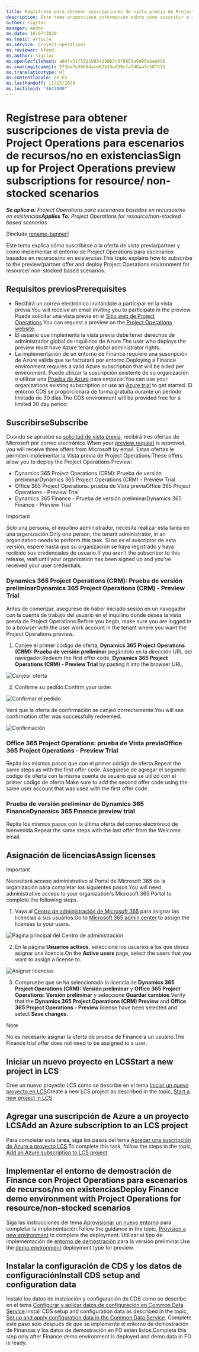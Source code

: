 ```yaml
---
title: Regístrese para obtener suscripciones de vista previa de Project Operations para escenarios de recursos/no en existencias
description: Este tema proporciona información sobre cómo suscribir e implementar Project Operations para escenarios basados en recursos/no en existencias.
author: sigitac
manager: Annbe
ms.date: 10/07/2020
ms.topic: article
ms.service: project-operations
ms.reviewer: kfend
ms.author: sigitac
ms.openlocfilehash: a6dfa51f59119834230b7c9f8859a9d85eaae999
ms.sourcegitcommit: 573be7e36604ace82b35e439cfa748aa7c587415
ms.translationtype: HT
ms.contentlocale: es-ES
ms.lasthandoff: 11/25/2020
ms.locfileid: "4643000"
---
```

# <a name="sign-up-for-project-operations-preview-subscriptions-for-resource-non-stocked-scenarios"></a><span data-ttu-id="0c458-103">Regístrese para obtener suscripciones de vista previa de Project Operations para escenarios de recursos/no en existencias</span><span class="sxs-lookup"><span data-stu-id="0c458-103">Sign up for Project Operations preview subscriptions for resource/ non-stocked scenarios</span></span>

<span data-ttu-id="0c458-104">_**Se aplica a:** Project Operations para escenarios basados en recursos/no en existencias_</span><span class="sxs-lookup"><span data-stu-id="0c458-104">_**Applies To:** Project Operations for resource/non-stocked based scenarios_</span></span>

[!include [rename-banner](~/includes/cc-data-platform-banner.md)]

<span data-ttu-id="0c458-105">Este tema explica cómo suscribirse a la oferta de vista previa/partner y cómo implementar el entorno de Project Operations para escenarios basados en recursos/no en existencias.</span><span class="sxs-lookup"><span data-stu-id="0c458-105">This topic explains how to subscribe to the preview/partner offer and deploy Project Operations environment for resource/ non-stocked based scenarios.</span></span>

## <a name="prerequisites"></a><span data-ttu-id="0c458-106">Requisitos previos</span><span class="sxs-lookup"><span data-stu-id="0c458-106">Prerequisites</span></span>

- <span data-ttu-id="0c458-107">Recibirá un correo electrónico invitándole a participar en la vista previa.</span><span class="sxs-lookup"><span data-stu-id="0c458-107">You will receive an email inviting you to participate in the preview.</span></span> <span data-ttu-id="0c458-108">Puede solicitar una vista previa en el [Sitio web de Project Operations](https://dynamics.microsoft.com/en-us/project-operations/overview/).</span><span class="sxs-lookup"><span data-stu-id="0c458-108">You can request a preview on the [Project Operations website](https://dynamics.microsoft.com/en-us/project-operations/overview/).</span></span>
- <span data-ttu-id="0c458-109">El usuario que implementa la vista previa debe tener derechos de administrador global de inquilinos de Azure.</span><span class="sxs-lookup"><span data-stu-id="0c458-109">The user who deploys the preview must have Azure tenant global administrator rights.</span></span>
- <span data-ttu-id="0c458-110">La implementación de un entorno de Finance requiere una suscripción de Azure válida que se facturará por entorno.</span><span class="sxs-lookup"><span data-stu-id="0c458-110">Deploying a Finance environment requires a valid Azure subscription that will be billed per environment.</span></span> <span data-ttu-id="0c458-111">Puede utilizar la suscripción existente de su organización o utilizar una [Prueba de Azure](https://azure.microsoft.com/en-us/free/) para empezar.</span><span class="sxs-lookup"><span data-stu-id="0c458-111">You can use your organizations existing subscription or use an [Azure trial](https://azure.microsoft.com/en-us/free/) to get started.</span></span> <span data-ttu-id="0c458-112">El entorno CDS se proporcionará de forma gratuita durante un período limitado de 30 días.</span><span class="sxs-lookup"><span data-stu-id="0c458-112">The CDS environment will be provided free for a limited 30 day period.</span></span>

## <a name="subscribe"></a><span data-ttu-id="0c458-113">Suscribirse</span><span class="sxs-lookup"><span data-stu-id="0c458-113">Subscribe</span></span>

<span data-ttu-id="0c458-114">Cuando se apruebe su [solicitud de vista previa](https://forms.office.com/FormsPro/Pages/ResponsePage.aspx?id=v4j5cvGGr0GRqy180BHbR56j8lZs0FdAvwT75_WNFyxUMkRDV1NYQU5TNjE2VjhKOVBUNVg2R0s1NC4u), recibirá tres ofertas de Microsoft por correo electrónico.</span><span class="sxs-lookup"><span data-stu-id="0c458-114">When your [preview request](https://forms.office.com/FormsPro/Pages/ResponsePage.aspx?id=v4j5cvGGr0GRqy180BHbR56j8lZs0FdAvwT75_WNFyxUMkRDV1NYQU5TNjE2VjhKOVBUNVg2R0s1NC4u) is approved, you will receive three offers from Microsoft by email.</span></span> <span data-ttu-id="0c458-115">Estas ofertas le permiten implementar la Vista previa de Project Operations:</span><span class="sxs-lookup"><span data-stu-id="0c458-115">These offers allow you to deploy the Project Operations Preview:</span></span>

- <span data-ttu-id="0c458-116">Dynamics 365 Project Operations (CRM): Prueba de versión preliminar</span><span class="sxs-lookup"><span data-stu-id="0c458-116">Dynamics 365 Project Operations (CRM) - Preview Trial</span></span>
- <span data-ttu-id="0c458-117">Office 365 Project Operations: prueba de Vista previa</span><span class="sxs-lookup"><span data-stu-id="0c458-117">Office 365 Project Operations - Preview Trial</span></span>
- <span data-ttu-id="0c458-118">Dynamics 365 Finance - Prueba de versión preliminar</span><span class="sxs-lookup"><span data-stu-id="0c458-118">Dynamics 365 Finance - Preview Trial</span></span>

> [!IMPORTANT]
> <span data-ttu-id="0c458-119">Solo una persona, el inquilino administrador, necesita realizar esta tarea en una organización.</span><span class="sxs-lookup"><span data-stu-id="0c458-119">Only one person, the tenant administrator, in an organization needs to perform this task.</span></span> <span data-ttu-id="0c458-120">Si no es el suscriptor de esta versión, espere hasta que su organización se haya registrado y haya recibido sus credenciales de usuario.</span><span class="sxs-lookup"><span data-stu-id="0c458-120">If you aren't the subscriber to this release, wait until your organization has been signed up and you've received your user credentials.</span></span>

### <a name="dynamics-365-project-operations-crm---preview-trial"></a><span data-ttu-id="0c458-121">Dynamics 365 Project Operations (CRM): Prueba de versión preliminar</span><span class="sxs-lookup"><span data-stu-id="0c458-121">Dynamics 365 Project Operations (CRM) - Preview Trial</span></span> 

<span data-ttu-id="0c458-122">Antes de comenzar, asegúrese de haber iniciado sesión en un navegador con la cuenta de trabajo del usuario en el inquilino donde desea la vista previa de Project Operations.</span><span class="sxs-lookup"><span data-stu-id="0c458-122">Before you begin, make sure you are logged in to a browser with the user work account in the tenant where you want the Project Operations preview.</span></span>

1. <span data-ttu-id="0c458-123">Canjee el primer código de oferta, **Dynamics 365 Project Operations (CRM): Prueba de versión preliminar** pegándolo en la dirección URL del navegador.</span><span class="sxs-lookup"><span data-stu-id="0c458-123">Redeem the first offer code, **Dynamics 365 Project Operations (CRM) - Preview Trial** by pasting it into the browser URL.</span></span>

![Canjear oferta](./media/16RedeemFirstOfferNew.png)

2. <span data-ttu-id="0c458-125">Confirme su pedido.</span><span class="sxs-lookup"><span data-stu-id="0c458-125">Confirm your order.</span></span>

![Confirmar el pedido](./media/17ConfirmOrderNew.png)

<span data-ttu-id="0c458-127">Verá que la oferta de confirmación se canjeó correctamente.</span><span class="sxs-lookup"><span data-stu-id="0c458-127">You will see confirmation offer was successfully redeemed.</span></span>

![Confirmación](./media/18OrderConfirmationNew.png)

### <a name="office-365-project-operations---preview-trial"></a><span data-ttu-id="0c458-129">Office 365 Project Operations: prueba de Vista previa</span><span class="sxs-lookup"><span data-stu-id="0c458-129">Office 365 Project Operations - Preview Trial</span></span>

<span data-ttu-id="0c458-130">Repita los mismos pasos que con el primer código de oferta.</span><span class="sxs-lookup"><span data-stu-id="0c458-130">Repeat the same steps as with the first offer code.</span></span> <span data-ttu-id="0c458-131">Asegúrese de agregar el segundo código de oferta con la misma cuenta de usuario que se utilizó con el primer código de oferta.</span><span class="sxs-lookup"><span data-stu-id="0c458-131">Make sure to add the second offer code using the same user account that was used with the first offer code.</span></span>

### <a name="dynamics-365-finance-preview-trial"></a><span data-ttu-id="0c458-132">Prueba de versión preliminar de Dynamics 365 Finance</span><span class="sxs-lookup"><span data-stu-id="0c458-132">Dynamics 365 Finance preview trial</span></span>

<span data-ttu-id="0c458-133">Repita los mismos pasos con la última oferta del correo electrónico de bienvenida.</span><span class="sxs-lookup"><span data-stu-id="0c458-133">Repeat the same steps with the last offer from the Welcome email.</span></span>

## <a name="assign-licenses"></a><span data-ttu-id="0c458-134">Asignación de licencias</span><span class="sxs-lookup"><span data-stu-id="0c458-134">Assign licenses</span></span>

> [!IMPORTANT]
> <span data-ttu-id="0c458-135">Necesitará acceso administrativo al Portal de Microsoft 365 de la organización para completar los siguientes pasos.</span><span class="sxs-lookup"><span data-stu-id="0c458-135">You will need administrative access to your organization's Microsoft 365 Portal to complete the following steps.</span></span>

1. <span data-ttu-id="0c458-136">Vaya al [Centro de administración de Microsoft 365](https://portal.office.com/) para asignar las licencias a sus usuarios.</span><span class="sxs-lookup"><span data-stu-id="0c458-136">Go to [Microsoft 365 admin center](https://portal.office.com/) to assign the licenses to your users.</span></span>

![Página principal del Centro de administración](./media/14AdminPortal.png)

2. <span data-ttu-id="0c458-138">En la página **Usuarios activos**, seleccione los usuarios a los que desea asignar una licencia.</span><span class="sxs-lookup"><span data-stu-id="0c458-138">On the **Active users** page, select the users that you want to assign a license to.</span></span>

![Asignar licencias](./media/15AssignLicenses.png)

3. <span data-ttu-id="0c458-140">Compruebe que se ha seleccionado la licencia de **Dynamics 365 Project Operations (CRM): Versión preliminar** y **Office 365 Project Operations: Versión preliminar** y seleccione **Guardar cambios**.</span><span class="sxs-lookup"><span data-stu-id="0c458-140">Verify that the **Dynamics 365 Project Operations (CRM) Preview** and **Office 365 Project Operations - Preview** license have been selected and select **Save changes**.</span></span>

> [!NOTE]
> <span data-ttu-id="0c458-141">No es necesario asignar la oferta de prueba de Finance a un usuario.</span><span class="sxs-lookup"><span data-stu-id="0c458-141">The Finance trial offer does not need to be assigned to a user.</span></span>

## <a name="start-a-new-project-in-lcs"></a><span data-ttu-id="0c458-142">Iniciar un nuevo proyecto en LCS</span><span class="sxs-lookup"><span data-stu-id="0c458-142">Start a new project in LCS</span></span>

<span data-ttu-id="0c458-143">Cree un nuevo proyecto LCS como se describe en el tema [Iniciar un nuevo proyecto en LCS](create-lcs-project.md)</span><span class="sxs-lookup"><span data-stu-id="0c458-143">Create a new LCS project as described in the topic, [Start a new project in LCS](create-lcs-project.md)</span></span>

## <a name="add-an-azure-subscription-to-an-lcs-project"></a><span data-ttu-id="0c458-144">Agregar una suscripción de Azure a un proyecto LCS</span><span class="sxs-lookup"><span data-stu-id="0c458-144">Add an Azure subscription to an LCS project</span></span>

<span data-ttu-id="0c458-145">Para completar esta tarea, siga los pasos del tema [Agregar una suscripción de Azure a proyecto LCS](resource-add-azure-subscription-lcs-project.md).</span><span class="sxs-lookup"><span data-stu-id="0c458-145">To complete this task, follow the steps in the topic, [Add an Azure subscription to LCS project](resource-add-azure-subscription-lcs-project.md).</span></span>

## <a name="deploy-finance-demo-environment-with-project-operations-for-resourcenon-stocked-scenarios"></a><span data-ttu-id="0c458-146">Implementar el entorno de demostración de Finance con Project Operations para escenarios de recursos/no en existencias</span><span class="sxs-lookup"><span data-stu-id="0c458-146">Deploy Finance demo environment with Project Operations for resource/non-stocked scenarios</span></span>

<span data-ttu-id="0c458-147">Siga las instrucciones del tema [Aprovisionar un nuevo entorno](resource-provision-new-environment.md) para completar la implementación.</span><span class="sxs-lookup"><span data-stu-id="0c458-147">Follow the guidance in the topic, [Provision a new environment](resource-provision-new-environment.md) to complete the deployment.</span></span> <span data-ttu-id="0c458-148">Utilizar el tipo de implementación de [entorno de demostración](https://docs.microsoft.com/dynamics365/fin-ops-core/dev-itpro/deployment/deploy-demo-environment) para la versión preliminar.</span><span class="sxs-lookup"><span data-stu-id="0c458-148">Use the [demo environment](https://docs.microsoft.com/dynamics365/fin-ops-core/dev-itpro/deployment/deploy-demo-environment) deployment type for preview.</span></span> 

## <a name="install-cds-setup-and-configuration-data"></a><span data-ttu-id="0c458-149">Instalar la configuración de CDS y los datos de configuración</span><span class="sxs-lookup"><span data-stu-id="0c458-149">Install CDS setup and configuration data</span></span>

<span data-ttu-id="0c458-150">Instale los datos de instalación y configuración de CDS como se describe en el tema [Configurar y aplicar datos de configuración en Common Data Service](resource-apply-pro-setup-config-data.md).</span><span class="sxs-lookup"><span data-stu-id="0c458-150">Install CDS setup and configuration data as described in the topic, [Set up and apply configuration data in the Common Data Service](resource-apply-pro-setup-config-data.md).</span></span>
<span data-ttu-id="0c458-151">Complete este paso solo después de que se implemente el entorno de demostración de Finanzas y los datos de demostración en FO estén listos.</span><span class="sxs-lookup"><span data-stu-id="0c458-151">Complete this step only after Finance demo environment is deployed and demo data in FO is ready.</span></span>
